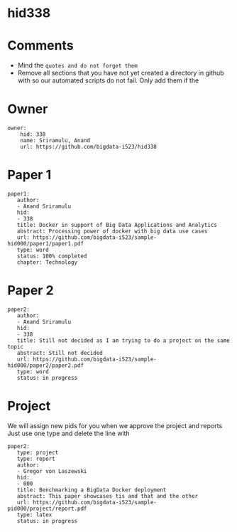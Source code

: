 # hid338
# Comments

* Mind the ```quotes and do not forget them```
* Remove all sections that you have not yet created a directory in github with so our automated scripts do not fail. Only add them if the 

# Owner

```
owner:
    hid: 338
    name: Sriramulu, Anand
    url: https://github.com/bigdata-i523/hid338
```

# Paper 1

```
paper1:
   author: 
   - Anand Sriramulu
   hid:
   - 338
   title: Docker in support of Big Data Applications and Analytics
   abstract: Processing power of docker with big data use cases
   url: https://github.com/bigdata-i523/sample-hid000/paper1/paper1.pdf
   type: word
   status: 100% completed
   chapter: Technology
```
   
# Paper 2

```
paper2:
   author: 
   - Anand Sriramulu
   hid:
   - 338
   title: Still not decided as I am trying to do a project on the same topic
   abstract: Still not decided
   url: https://github.com/bigdata-i523/sample-hid000/paper2/paper2.pdf   
   type: word
   status: in progress
```

# Project 

We will assign new pids for you when we approve the project and reports   
Just use one type and delete the line with 

```
paper2:
   type: project
   type: report
   author: 
   - Gregor von Laszewski
   hid:
   - 000
   title: Benchmarking a BigData Docker deployment
   abstract: This paper showcases tis and that and the other 
   url: https://github.com/bigdata-i523/sample-pid000/project/report.pdf
   type: latex
   status: in progress
```
   
